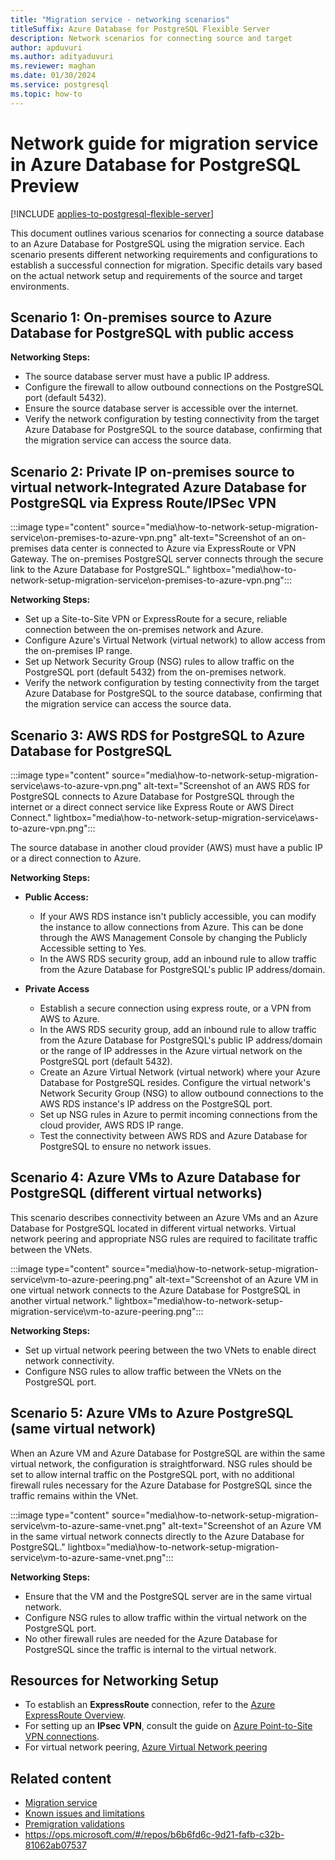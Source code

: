 ```yaml
---
title: "Migration service - networking scenarios"
titleSuffix: Azure Database for PostgreSQL Flexible Server
description: Network scenarios for connecting source and target
author: apduvuri
ms.author: adityaduvuri
ms.reviewer: maghan
ms.date: 01/30/2024
ms.service: postgresql
ms.topic: how-to
---
```


# Network guide for migration service in Azure Database for PostgreSQL Preview

[!INCLUDE [applies-to-postgresql-flexible-server](../../includes/applies-to-postgresql-flexible-server.md)]

This document outlines various scenarios for connecting a source database to an Azure Database for PostgreSQL using the migration service. Each scenario presents different networking requirements and configurations to establish a successful connection for migration. Specific details vary based on the actual network setup and requirements of the source and target environments.

## Scenario 1: On-premises source to Azure Database for PostgreSQL with public access

**Networking Steps:**

- The source database server must have a public IP address.
- Configure the firewall to allow outbound connections on the PostgreSQL port (default 5432).
- Ensure the source database server is accessible over the internet.
- Verify the network configuration by testing connectivity from the target Azure Database for PostgreSQL to the source database, confirming that the migration service can access the source data.

## Scenario 2: Private IP on-premises source to virtual network-Integrated Azure Database for PostgreSQL via Express Route/IPSec VPN

:::image type="content" source="media\how-to-network-setup-migration-service\on-premises-to-azure-vpn.png" alt-text="Screenshot of an on-premises data center is connected to Azure via ExpressRoute or VPN Gateway. The on-premises PostgreSQL server connects through the secure link to the Azure Database for PostgreSQL." lightbox="media\how-to-network-setup-migration-service\on-premises-to-azure-vpn.png":::

**Networking Steps:**

- Set up a Site-to-Site VPN or ExpressRoute for a secure, reliable connection between the on-premises network and Azure.
- Configure Azure's Virtual Network (virtual network) to allow access from the on-premises IP range.
- Set up Network Security Group (NSG) rules to allow traffic on the PostgreSQL port (default 5432) from the on-premises network.
- Verify the network configuration by testing connectivity from the target Azure Database for PostgreSQL to the source database, confirming that the migration service can access the source data.

## Scenario 3: AWS RDS for PostgreSQL to Azure Database for PostgreSQL

:::image type="content" source="media\how-to-network-setup-migration-service\aws-to-azure-vpn.png" alt-text="Screenshot of an AWS RDS for PostgreSQL connects to Azure Database for PostgreSQL through the internet or a direct connect service like Express Route or AWS Direct Connect." lightbox="media\how-to-network-setup-migration-service\aws-to-azure-vpn.png":::

The source database in another cloud provider (AWS) must have a public IP or a direct connection to Azure.

**Networking Steps:**

- **Public Access:**
    - If your AWS RDS instance isn't publicly accessible, you can modify the instance to allow connections from Azure. This can be done through the AWS Management Console by changing the Publicly Accessible setting to Yes.
    - In the AWS RDS security group, add an inbound rule to allow traffic from the Azure Database for PostgreSQL's public IP address/domain.

- **Private Access**
    - Establish a secure connection using express route, or a VPN from AWS to Azure.
    - In the AWS RDS security group, add an inbound rule to allow traffic from the Azure Database for PostgreSQL's public IP address/domain or the range of IP addresses in the Azure virtual network on the PostgreSQL port (default 5432).
    - Create an Azure Virtual Network (virtual network) where your Azure Database for PostgreSQL resides. Configure the virtual network's Network Security Group (NSG) to allow outbound connections to the AWS RDS instance's IP address on the PostgreSQL port.
    - Set up NSG rules in Azure to permit incoming connections from the cloud provider, AWS RDS IP range.
    - Test the connectivity between AWS RDS and Azure Database for PostgreSQL to ensure no network issues.

## Scenario 4: Azure VMs to Azure Database for PostgreSQL (different virtual networks)

This scenario describes connectivity between an Azure VMs and an Azure Database for PostgreSQL located in different virtual networks. Virtual network peering and appropriate NSG rules are required to facilitate traffic between the VNets.

:::image type="content" source="media\how-to-network-setup-migration-service\vm-to-azure-peering.png" alt-text="Screenshot of an Azure VM in one virtual network connects to the Azure Database for PostgreSQL in another virtual network." lightbox="media\how-to-network-setup-migration-service\vm-to-azure-peering.png":::

**Networking Steps:**

- Set up virtual network peering between the two VNets to enable direct network connectivity.
- Configure NSG rules to allow traffic between the VNets on the PostgreSQL port.

## Scenario 5: Azure VMs to Azure PostgreSQL (same virtual network)

When an Azure VM and Azure Database for PostgreSQL are within the same virtual network, the configuration is straightforward. NSG rules should be set to allow internal traffic on the PostgreSQL port, with no additional firewall rules necessary for the Azure Database for PostgreSQL since the traffic remains within the VNet.

:::image type="content" source="media\how-to-network-setup-migration-service\vm-to-azure-same-vnet.png" alt-text="Screenshot of an Azure VM in the same virtual network connects directly to the Azure Database for PostgreSQL." lightbox="media\how-to-network-setup-migration-service\vm-to-azure-same-vnet.png":::

**Networking Steps:**

- Ensure that the VM and the PostgreSQL server are in the same virtual network.
- Configure NSG rules to allow traffic within the virtual network on the PostgreSQL port.
- No other firewall rules are needed for the Azure Database for PostgreSQL since the traffic is internal to the virtual network.

## Resources for Networking Setup

- To establish an **ExpressRoute** connection, refer to the [Azure ExpressRoute Overview](/azure/expressroute/expressroute-introduction).
- For setting up an **IPsec VPN**, consult the guide on [Azure Point-to-Site VPN connections](/azure/vpn-gateway/point-to-site-about).
- For virtual network peering, [Azure Virtual Network peering](/azure/virtual-network/virtual-network-peering-overview)

## Related content

- [Migration service](concepts-migration-service-postgresql.md)
- [Known issues and limitations](concepts-known-issues-migration-service.md)
- [Premigration validations](concepts-premigration-migration-service.md)
- https://ops.microsoft.com/#/repos/b6b6fd6c-9d21-fafb-c32b-81062ab07537
